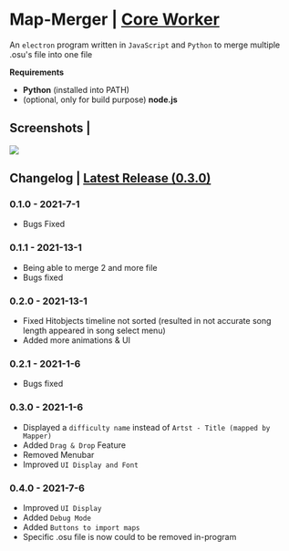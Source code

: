 # Map-Merger | [Core Worker](https://github.com/ohm002/Map-Merger-Core)

An `electron` program written in `JavaScript` and `Python` to merge multiple .osu's file into one file

**Requirements**

* **Python** (installed into PATH)
* (optional, only for build purpose) **node.js**

## Screenshots |

![](https://i.imgur.com/ExLExqJ.png)

## Changelog | [Latest Release (0.3.0)](https://github.com/ohm002/Map-Merger/releases/latest)

### 0.1.0 - 2021-7-1

* Bugs Fixed 

### 0.1.1 - 2021-13-1

* Being able to merge 2 and more file 
* Bugs fixed

### 0.2.0 - 2021-13-1

* Fixed Hitobjects timeline not sorted (resulted in not accurate song length appeared in song select menu)
* Added more animations & UI

### 0.2.1 - 2021-1-6

* Bugs fixed

### 0.3.0 - 2021-1-6

* Displayed a `difficulty name` instead of `Artst - Title (mapped by Mapper)`
* Added `Drag & Drop` Feature
* Removed Menubar
* Improved `UI Display and Font`

### 0.4.0 - 2021-7-6
* Improved `UI Display`
* Added `Debug Mode`
* Added `Buttons to import maps`
* Specific .osu file is now could to be removed in-program

